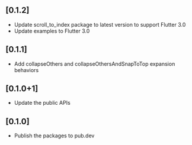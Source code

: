 ## [0.1.2]
* Update scroll_to_index package to latest version  to support Flutter 3.0
* Update examples to Flutter 3.0

## [0.1.1]
* Add collapseOthers and collapseOthersAndSnapToTop expansion behaviors

## [0.1.0+1]
* Update the public APIs

## [0.1.0]

* Publish the packages to pub.dev
